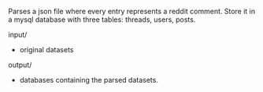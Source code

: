 Parses a json file where every entry represents a reddit comment.
Store it in a mysql database with three tables: threads, users, posts.

input/
   * original datasets

output/
   * databases containing the parsed datasets.